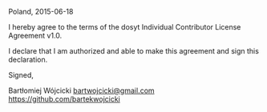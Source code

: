 Poland, 2015-06-18

I hereby agree to the terms of the dosyt Individual Contributor License
Agreement v1.0.

I declare that I am authorized and able to make this agreement and sign this
declaration.

Signed,

Bartłomiej Wójcicki bartwojcicki@gmail.com https://github.com/bartekwojcicki
